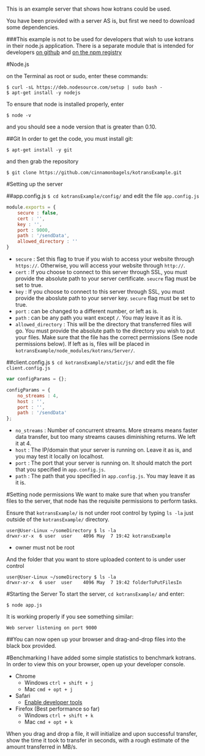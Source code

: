 This is an example server that shows how kotrans could be used.

You have been provided with a server AS is, but first we need to download some dependencies. 

###This example is not to be used for developers that wish to use kotrans in their node.js application. There is a separate module that is intended for developers [on github](https://github.com/cinnamonbagels/kotrans) and [on the npm registry](https://npmjs.org/package/kotrans)

#Node.js

on the Terminal as root or sudo, enter these commands:
```
$ curl -sL https://deb.nodesource.com/setup | sudo bash -
$ apt-get install -y nodejs
```

To ensure that node is installed properly, enter
```
$ node -v
```
and you should see a node version that is greater than 0.10.

##Git
In order to get the code, you must install git:
```
$ apt-get install -y git
```
and then grab the repository
```
$ git clone https://github.com/cinnamonbagels/kotransExample.git
```

#Setting up the server

##app.config.js
`$ cd kotransExample/config/` and edit the file `app.config.js`

```javascript
module.exports = {
	secure : false,
	cert : '',
	key : '',
	port : 9000,
	path : '/sendData',
	allowed_directory : ''
}
```
* `secure` : Set this flag to true if you wish to access your website through `https://`. Otherwise, you will access your website through `http://`.
* `cert` : If you choose to connect to this server through SSL, you must provide the absolute path to your server certificate. `seucre` flag must be set to true.
* `key` : If you choose to connect to this server through SSL, you must provide the aboslute path to your server key. `secure` flag must be set to true.
* `port` : can be changed to a different number, or left as is.
* `path` : can be any path you want except `/`. You may leave it as it is.
* `allowed_directory` : This will be the directory that transferred files will go. You must provide the absolute path to the directory you wish to put your files. Make sure that the file has the correct permissions (See node permissions below). If left as is, files will be placed in `kotransExample/node_modules/kotrans/Server/`.

##client.config.js
`$ cd kotransExample/static/js/` and edit the file `client.config.js`

```javascript
var configParams = {};

configParams = {
	no_streams : 4,
	host : '',
	port : '',
	path : '/sendData'
};
```
* `no_streams` : Number of concurrent streams. More streams means faster data transfer, but too many streams causes diminishing returns. We left it at 4.
* `host` : The IP/domain that your server is running on. Leave it as is, and you may test it locally on localhost.
* `port` : The port that your server is running on. It should match the port that you specified in `app.config.js`.
* `path` : The path that you specified in `app.config.js`. You may leave it as it is.


#Setting node permissions
We want to make sure that when you transfer files to the server, that node has the requisite permissions to perform tasks.

Ensure that `kotransExample/` is not under root control by typing `ls -la` just outside of the `kotransExample/` directory.
```
user@User-Linux ~/someDirectory $ ls -la
drwxr-xr-x  6 user  user    4096 May  7 19:42 kotransExample
```
* owner must not be root

And the folder that you want to store uploaded content to is under user control
```
user@User-Linux ~/someDirectory $ ls -la
drwxr-xr-x  6 user  user    4096 May  7 19:42 folderToPutFilesIn
```

#Starting the Server
To start the server, `cd kotransExample/` and enter:
```
$ node app.js
```

It is working properly if you see something similar:
```
Web server listening on port 9000
```

##You can now open up your browser and drag-and-drop files into the black box provided.

#Benchmarking
I have added some simple statistics to benchmark kotrans. In order to view this on your browser, open up your developer console.

* Chrome
  * Windows `ctrl + shift + j`
  * Mac `cmd + opt + j`
* Safari
  * [Enable developer tools](https://developer.apple.com/library/mac/documentation/AppleApplications/Conceptual/Safari_Developer_Guide/GettingStarted/GettingStarted.html)
* Firefox (Best performance so far)
  * Windows `ctrl + shift + k`
  * Mac `cmd + opt + k`

When you drag and drop a file, it will initialize and upon successful transfer, show the time it took to transfer in seconds, with a rough estimate of the amount transferred in MB/s.